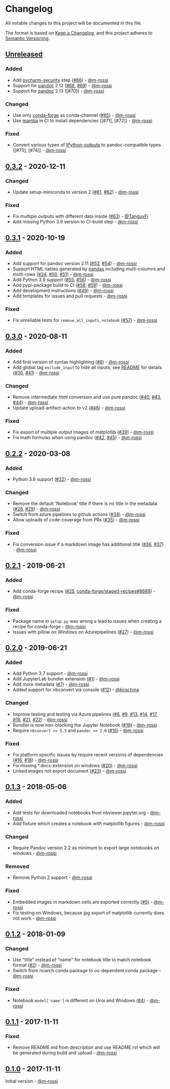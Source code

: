 # Changelog

All notable changes to this project will be documented in this file.

The format is based on [Keep a Changelog](https://keepachangelog.com/en/1.0.0/),
and this project adheres to [Semantic Versioning](https://semver.org/spec/v2.0.0.html).

## [Unreleased]

### Added

* Add [pycharm-security](https://pycharm-security.readthedocs.io/en/latest/) step ([#66]) - [@m-rossi]
* Support for [pandoc](https://pandoc.org) 2.12 ([#68], [#69]) - [@m-rossi]
* Support for [pandoc](https://pandoc.org) 2.13 ([#70]) - [@m-rossi]

### Changed

* Use only [conda-forge](https://conda-forge.org) as conda-channel ([#65]) - [@m-rossi]
* Use [mamba](https://github.com/mamba-org/mamba) in CI to install dependencies ([#71], [#72]) - [@m-rossi]

### Fixed

* Convert various types of [IPython-outputs](https://ipython.readthedocs.io/en/stable/api/generated/IPython.display.html) to pandoc-compatible types ([#73], [#74]) - [@m-rossi]

## [0.3.2] - 2020-12-11

### Changed

* Update setup-miniconda to version 2 ([#61], [#62]) - [@m-rossi]

### Fixed

* Fix multiple outputs with different data inside ([#63]) - [@TanguyFi]
* Add missing Python 3.9 version to CI-build step - [@m-rossi]

## [0.3.1] - 2020-10-19

### Added

* Add support for pandoc version 2.11 ([#53], [#54]) - [@m-rossi]
* Support HTML-tables generated by [pandas](https://pandas.pydata.org/) including multi-columns and multi-rows ([#24], [#50], [#51]) - [@m-rossi]
* Add Python 3.9 support ([#55], [#56]) - [@m-rossi]
* Add pypi-package build to CI ([#58], [#59]) - [@m-rossi]
* Add development instructions ([#49]) - [@m-rossi]
* Add templates for issues and pull requests - [@m-rossi]

### Fixed
* Fix unreliable tests for `remove_all_inputs_notebook` ([#57]) - [@m-rossi]

## [0.3.0] - 2020-08-11

### Added

* Add first version of syntax highlighting ([#8]) - [@m-rossi]
* Add global tag `exclude_input` to hide all inputs, see [README](https://github.com/m-rossi/jupyter-docx-bundler#hiding-all-inputs) for details ([#30], [#41]) - [@m-rossi]

### Changed

* Remove intermediate html conversion and use pure pandoc ([#40], [#43], [#44]) - [@m-rossi]
* Update upload-artifact-action to v2 ([#46]) - [@m-rossi]

### Fixed

* Fix export of multiple output images of matplotlib ([#39]) - [@m-rossi]
* Fix math formulas when using pandoc ([#42], [#45]) - [@m-rossi]

## [0.2.2] - 2020-03-08

### Added

* Python 3.8 support ([#32]) - [@m-rossi]

### Changed

* Remove the default 'Notebook' title if there is no title in the metadata ([#28], [#29]) - [@m-rossi]
* Switch from azure pipelines to github actions ([#34]) - [@m-rossi]
* Allow uploads of code-coverage from PRs ([#35]) - [@m-rossi]

### Fixed

* Fix conversion issue if a markdown image has additional title ([#36], [#37]) - [@m-rossi]

## [0.2.1] - 2019-06-21

### Added

* Add conda-forge recipe ([#25], [conda-forge/staged-recipes#8689](https://github.com/conda-forge/staged-recipes/pull/8689)) - [@m-rossi]

### Fixed

* Package name in `setup.py` was wrong a lead to issues when creating a recipe for conda-forge - [@m-rossi]
* Issues with pillow on Windows on Azurepipelines ([#27]) - [@m-rossi]

## [0.2.0] - 2019-06-21

### Added

* Add Python 3.7 support - [@m-rossi]
* Add JupyterLab bundler extension ([#1]) - [@m-rossi]
* Add more metadata ([#7]) - [@m-rossi]
* Added support for nbconvert via console ([#12]) - [@kirschma]

### Changed

* Improve testing and testing via Azure pipelines ([#6], [#9], [#13], [#14], [#17], [#18], [#21], [#22]) - [@m-rossi]
* Bundler is now non-blocking the Jupyter Notebook ([#19]) - [@m-rossi]
* Require `nbconvert >= 5.5` and `pandoc >= 2.0` ([#16]) - [@m-rossi]

### Fixed

* Fix platform specific issues by require recent versions of dependencies ([#16], [#18]) - [@m-rossi]
* Fix missing *.docx-extension on windows ([#20]) - [@m-rossi]
* Linked images not export document ([#23]) - [@m-rossi]

## [0.1.3] - 2018-05-06

### Added

* Add tests for downloaded notebooks from nbviewer.jupyter.org - [@m-rossi]
* Add fixture which creates a notebook with matplotlib figures - [@m-rossi]

### Changed

* Require Pandoc version 2.2 as minimum to export large notebooks on windows - [@m-rossi]

### Removed

* Remove Python 2 support - [@m-rossi]

### Fixed

* Embedded images in markdown cells are exported correctly ([#5]) - [@m-rossi]
* Fix testing on Windows, because jpg export of matplotlib currently does not work - [@m-rossi]

## [0.1.2] - 2018-01-09

### Changed

* Use "title" instead of "name" for notebook title to match notebook format ([#2]) - [@m-rossi]
* Switch from noarch conda package to os-dependent conda package - [@m-rossi]

### Fixed

* Notebook `model['name']` is different on Unix and Windows ([#4]) - [@m-rossi]

## [0.1.1] - 2017-11-11

### Fixed

* Remove README.md from description and use README.rst which will be generated during build and upload - [@m-rossi]

## [0.1.0] - 2017-11-11

Initial version - [@m-rossi]

[Unreleased]: https://github.com/m-rossi/jupyter-docx-bundler/compare/0.3.2...HEAD
[0.3.2]: https://github.com/m-rossi/jupyter-docx-bundler/compare/0.3.1...0.3.2
[0.3.1]: https://github.com/m-rossi/jupyter-docx-bundler/compare/0.3.0...0.3.1
[0.3.0]: https://github.com/m-rossi/jupyter-docx-bundler/compare/0.2.1...0.3.0
[0.2.2]: https://github.com/m-rossi/jupyter-docx-bundler/compare/0.2.1...0.2.2
[0.2.1]: https://github.com/m-rossi/jupyter-docx-bundler/compare/0.2.0...0.2.1
[0.2.0]: https://github.com/m-rossi/jupyter-docx-bundler/compare/0.1.3...0.2.0
[0.1.3]: https://github.com/m-rossi/jupyter-docx-bundler/compare/0.1.2...0.1.3
[0.1.2]: https://github.com/m-rossi/jupyter-docx-bundler/compare/0.1.1...0.1.2
[0.1.1]: https://github.com/m-rossi/jupyter-docx-bundler/compare/0.1.0...0.1.1
[0.1.0]: https://github.com/m-rossi/jupyter-docx-bundler/releases/tag/0.1.0

[#69]: https://github.com/m-rossi/jupyter-docx-bundler/issues/69
[#68]: https://github.com/m-rossi/jupyter-docx-bundler/issues/68
[#66]: https://github.com/m-rossi/jupyter-docx-bundler/issues/66
[#65]: https://github.com/m-rossi/jupyter-docx-bundler/issues/65
[#63]: https://github.com/m-rossi/jupyter-docx-bundler/issues/63
[#62]: https://github.com/m-rossi/jupyter-docx-bundler/issues/62
[#61]: https://github.com/m-rossi/jupyter-docx-bundler/issues/61
[#59]: https://github.com/m-rossi/jupyter-docx-bundler/issues/59
[#58]: https://github.com/m-rossi/jupyter-docx-bundler/issues/58
[#57]: https://github.com/m-rossi/jupyter-docx-bundler/issues/57
[#56]: https://github.com/m-rossi/jupyter-docx-bundler/issues/56
[#55]: https://github.com/m-rossi/jupyter-docx-bundler/issues/55
[#54]: https://github.com/m-rossi/jupyter-docx-bundler/issues/54
[#53]: https://github.com/m-rossi/jupyter-docx-bundler/issues/53
[#51]: https://github.com/m-rossi/jupyter-docx-bundler/issues/51
[#50]: https://github.com/m-rossi/jupyter-docx-bundler/issues/50
[#49]: https://github.com/m-rossi/jupyter-docx-bundler/issues/49
[#46]: https://github.com/m-rossi/jupyter-docx-bundler/issues/46
[#45]: https://github.com/m-rossi/jupyter-docx-bundler/issues/45
[#44]: https://github.com/m-rossi/jupyter-docx-bundler/issues/44
[#43]: https://github.com/m-rossi/jupyter-docx-bundler/issues/43
[#42]: https://github.com/m-rossi/jupyter-docx-bundler/issues/42
[#41]: https://github.com/m-rossi/jupyter-docx-bundler/issues/41
[#40]: https://github.com/m-rossi/jupyter-docx-bundler/issues/40
[#39]: https://github.com/m-rossi/jupyter-docx-bundler/issues/39
[#37]: https://github.com/m-rossi/jupyter-docx-bundler/issues/37
[#36]: https://github.com/m-rossi/jupyter-docx-bundler/issues/36
[#35]: https://github.com/m-rossi/jupyter-docx-bundler/issues/35
[#34]: https://github.com/m-rossi/jupyter-docx-bundler/issues/34
[#32]: https://github.com/m-rossi/jupyter-docx-bundler/issues/32
[#30]: https://github.com/m-rossi/jupyter-docx-bundler/issues/30
[#29]: https://github.com/m-rossi/jupyter-docx-bundler/issues/29
[#28]: https://github.com/m-rossi/jupyter-docx-bundler/issues/28
[#27]: https://github.com/m-rossi/jupyter-docx-bundler/issues/27
[#25]: https://github.com/m-rossi/jupyter-docx-bundler/issues/25
[#24]: https://github.com/m-rossi/jupyter-docx-bundler/issues/24
[#23]: https://github.com/m-rossi/jupyter-docx-bundler/issues/23
[#22]: https://github.com/m-rossi/jupyter-docx-bundler/issues/22
[#21]: https://github.com/m-rossi/jupyter-docx-bundler/issues/21
[#20]: https://github.com/m-rossi/jupyter-docx-bundler/issues/20
[#19]: https://github.com/m-rossi/jupyter-docx-bundler/issues/19
[#18]: https://github.com/m-rossi/jupyter-docx-bundler/issues/18
[#17]: https://github.com/m-rossi/jupyter-docx-bundler/issues/17
[#16]: https://github.com/m-rossi/jupyter-docx-bundler/issues/16
[#14]: https://github.com/m-rossi/jupyter-docx-bundler/issues/14
[#13]: https://github.com/m-rossi/jupyter-docx-bundler/issues/13
[#12]: https://github.com/m-rossi/jupyter-docx-bundler/issues/12
[#9]: https://github.com/m-rossi/jupyter-docx-bundler/issues/9
[#8]: https://github.com/m-rossi/jupyter-docx-bundler/issues/8
[#7]: https://github.com/m-rossi/jupyter-docx-bundler/issues/7
[#6]: https://github.com/m-rossi/jupyter-docx-bundler/issues/6
[#5]: https://github.com/m-rossi/jupyter-docx-bundler/issues/5
[#4]: https://github.com/m-rossi/jupyter-docx-bundler/issues/4
[#2]: https://github.com/m-rossi/jupyter-docx-bundler/issues/2
[#1]: https://github.com/m-rossi/jupyter-docx-bundler/issues/1

[@m-rossi]: https://github.com/m-rossi
[@kirschma]: https://github.com/kirschma
[@TanguyFi]: https://github.com/TanguyFi
